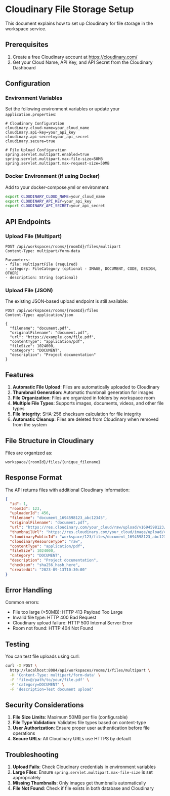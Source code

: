 # Cloudinary File Storage Setup

This document explains how to set up Cloudinary for file storage in the workspace service.

## Prerequisites

1. Create a free Cloudinary account at https://cloudinary.com/
2. Get your Cloud Name, API Key, and API Secret from the Cloudinary Dashboard

## Configuration

### Environment Variables

Set the following environment variables or update your `application.properties`:

```properties
# Cloudinary Configuration
cloudinary.cloud-name=your_cloud_name
cloudinary.api-key=your_api_key
cloudinary.api-secret=your_api_secret
cloudinary.secure=true

# File Upload Configuration
spring.servlet.multipart.enabled=true
spring.servlet.multipart.max-file-size=50MB
spring.servlet.multipart.max-request-size=50MB
```

### Docker Environment (if using Docker)

Add to your docker-compose.yml or environment:

```bash
export CLOUDINARY_CLOUD_NAME=your_cloud_name
export CLOUDINARY_API_KEY=your_api_key
export CLOUDINARY_API_SECRET=your_api_secret
```

## API Endpoints

### Upload File (Multipart)

```
POST /api/workspaces/rooms/{roomId}/files/multipart
Content-Type: multipart/form-data

Parameters:
- file: MultipartFile (required)
- category: FileCategory (optional - IMAGE, DOCUMENT, CODE, DESIGN, OTHER)
- description: String (optional)
```

### Upload File (JSON)

The existing JSON-based upload endpoint is still available:

```
POST /api/workspaces/rooms/{roomId}/files
Content-Type: application/json

{
  "filename": "document.pdf",
  "originalFilename": "document.pdf",
  "url": "https://example.com/file.pdf",
  "contentType": "application/pdf",
  "fileSize": 1024000,
  "category": "DOCUMENT",
  "description": "Project documentation"
}
```

## Features

1. **Automatic File Upload**: Files are automatically uploaded to Cloudinary
2. **Thumbnail Generation**: Automatic thumbnail generation for images
3. **File Organization**: Files are organized in folders by workspace room
4. **Multiple File Types**: Supports images, documents, videos, and other file types
5. **File Integrity**: SHA-256 checksum calculation for file integrity
6. **Automatic Cleanup**: Files are deleted from Cloudinary when removed from the system

## File Structure in Cloudinary

Files are organized as:
```
workspace/{roomId}/files/{unique_filename}
```

## Response Format

The API returns files with additional Cloudinary information:

```json
{
  "id": 1,
  "roomId": 123,
  "uploaderId": 456,
  "filename": "document_1694598123_abc12345",
  "originalFilename": "document.pdf",
  "url": "https://res.cloudinary.com/your_cloud/raw/upload/v1694598123/workspace/123/files/document_1694598123_abc12345.pdf",
  "thumbnailUrl": "https://res.cloudinary.com/your_cloud/image/upload/c_fill,w_300,h_300/workspace/123/files/image_1694598123_abc12345.jpg",
  "cloudinaryPublicId": "workspace/123/files/document_1694598123_abc12345",
  "cloudinaryResourceType": "raw",
  "contentType": "application/pdf",
  "fileSize": 1024000,
  "category": "DOCUMENT",
  "description": "Project documentation",
  "checksum": "sha256_hash_here",
  "createdAt": "2023-09-13T10:30:00"
}
```

## Error Handling

Common errors:
- File too large (>50MB): HTTP 413 Payload Too Large
- Invalid file type: HTTP 400 Bad Request
- Cloudinary upload failure: HTTP 500 Internal Server Error
- Room not found: HTTP 404 Not Found

## Testing

You can test file uploads using curl:

```bash
curl -X POST \
  http://localhost:8084/api/workspaces/rooms/1/files/multipart \
  -H 'Content-Type: multipart/form-data' \
  -F 'file=@/path/to/your/file.pdf' \
  -F 'category=DOCUMENT' \
  -F 'description=Test document upload'
```

## Security Considerations

1. **File Size Limits**: Maximum 50MB per file (configurable)
2. **File Type Validation**: Validates file types based on content-type
3. **User Authorization**: Ensure proper user authentication before file operations
4. **Secure URLs**: All Cloudinary URLs use HTTPS by default

## Troubleshooting

1. **Upload Fails**: Check Cloudinary credentials in environment variables
2. **Large Files**: Ensure `spring.servlet.multipart.max-file-size` is set appropriately
3. **Missing Thumbnails**: Only images get thumbnails automatically
4. **File Not Found**: Check if file exists in both database and Cloudinary
